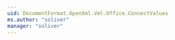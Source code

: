 ```yaml
---
uid: DocumentFormat.OpenXml.Vml.Office.ConnectValues
ms.author: "soliver"
manager: "soliver"
---
```

